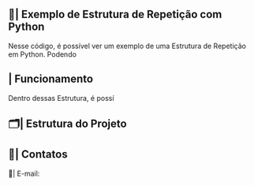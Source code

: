  ## 📑| Exemplo de Estrutura de Repetição com Python 

   Nesse código, é possível ver um exemplo de uma Estrutura de Repetição em Python. Podendo 

 ## | Funcionamento
 
  Dentro dessas Estrutura, é possí
 
 ## 🗂️| Estrutura do Projeto



 ## 📱| Contatos

   📩| E-mail: 
 
